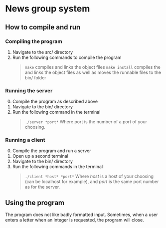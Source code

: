 # News group system

## How to compile and run

### Compiling the program

1. Navigate to the src/ directory
2. Run the following commands to compile the program
    > `make` compiles and links the object files
    > `make install`  compiles the and links the object files as well as moves the runnable files to the bin/ folder

### Running the server

0. Compile the program as described above
1. Navigate to the bin/ directory
2. Run the following command in the terminal
    > `./server *port*`
    Where port is the number of a port of your choosing.

### Running a client

0. Compile the program and run a server
1. Open up a second terminal
2. Navigate to the bin/ directory
3. Run the following commands in the terminal
    > `./client *host* *port*`
    Where *host* is a host of your choosing (can be localhost for example), and *port* is the same port number as for the server.

## Using the program

The program does not like badly formatted input. Sometimes, when a user enters a letter when an integer is requested, the program will close.